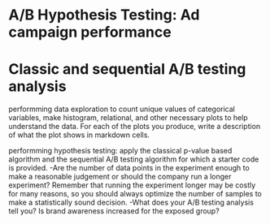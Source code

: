 # A/B Hypothesis Testing: Ad campaign performance

# Classic and sequential A/B testing analysis

performming data exploration to count unique values of categorical variables, make
histogram, relational, and other necessary plots to help understand the data. For
each of the plots you produce, write a description of what the plot shows in
markdown cells.

performming hypothesis testing: apply the classical p-value based algorithm and the
sequential A/B testing algorithm for which a starter code is provided.
    -Are the number of data points in the experiment enough to make a reasonable
     judgement or should the company run a longer experiment? Remember that
     running the experiment longer may be costly for many reasons, so you should
     always optimize the number of samples to make a statistically sound decision.
    -What does your A/B testing analysis tell you? Is brand awareness increased for
      the exposed group?



